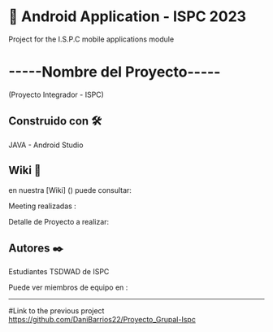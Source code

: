 # 📱 Android Application - ISPC 2023 

Project for the I.S.P.C mobile applications module


# -----Nombre del Proyecto-----
(Proyecto Integrador - ISPC)


## Construido con 🛠️
JAVA  -  Android Studio

## Wiki 📖
en nuestra [Wiki] () puede consultar:

Meeting realizadas : 

Detalle de Proyecto a realizar: 

## Autores ✒️
Estudiantes TSDWAD de ISPC

Puede ver miembros de equipo en : 

-----------------------------------------------------------------------------------



#Link to the previous project
https://github.com/DaniBarrios22/Proyecto_Grupal-Ispc
